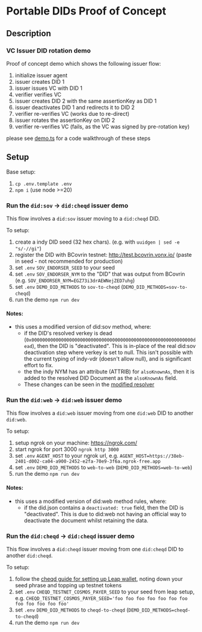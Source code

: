 # Portable DIDs Proof of Concept
## Description
### VC Issuer DID rotation demo
Proof of concept demo which shows the following issuer flow:
1. initialize issuer agent
2. issuer creates DID 1
3. issuer issues VC with DID 1
4. verifier verifies VC
5. issuer creates DID 2 with the same assertionKey as DID 1
6. issuer deactivates DID 1 and redirects it to DID 2
7. verifier re-verifies VC (works due to re-direct)
8. issuer rotates the assertionKey on DID 2
9. verifier re-verifies VC (fails, as the VC was signed by pre-rotation key)

please see [demo.ts](./demo.ts) for a code walkthrough of these steps

## Setup
Base setup:
1. `cp .env.template .env`
2. `npm i` (use node >=20)

### Run the `did:sov` -> `did:cheqd` issuer demo
This flow involves a `did:sov` issuer moving to a `did:cheqd` DID.

To setup:
1. create a indy DID seed (32 hex chars). (e.g. with `uuidgen | sed -e "s/-//gi"`)
2. register the DID with BCovrin testnet: http://test.bcovrin.vonx.io/ (paste in seed - not recommended for production)
3. set `.env` `SOV_ENDORSER_SEED` to your seed
4. set `.env` `SOV_ENDORSER_NYM` to the "DID" that was output from BCovrin (e.g. `SOV_ENDORSER_NYM=EGZ73i3drAEWNejZED7uhg`)
5. set `.env` `DEMO_DID_METHODS` to `sov-to-cheqd` (`DEMO_DID_METHODS=sov-to-cheqd`)
6. run the demo `npm run dev`

#### Notes:
* this uses a modified version of did:sov method, where:
  * if the DID's resolved verkey is dead (`0x000000000000000000000000000000000000000000000000000000000000dead`), then the DID is "deactivated". This is in-place of the real did:sov deactivation step where verkey is set to null. This isn't possible with the current typing of indy-vdr (doesn't allow null), and is significant effort to fix.
  * the the indy NYM has an attribute (ATTRIB) for `alsoKnownAs`, then it is added to the resolved DID Document as the `alsoKnownAs` field.
  * These changes can be seen in the [modified resolver](./DidSovExtendedResolver.ts)

### Run the `did:web` -> `did:web` issuer demo
This flow involves a `did:web` issuer moving from one `did:web` DID to another `did:web`.

To setup:
1. setup ngrok on your machine: https://ngrok.com/
2. start ngrok for port 3000 `ngrok http 3000`
3. set `.env` `AGENT_HOST` to your ngrok url, e.g. `AGENT_HOST=https://38eb-2401-d002-ca04-a900-2452-e2fa-70e9-3f6a.ngrok-free.app`
4. set `.env` `DEMO_DID_METHODS` to `web-to-web` (`DEMO_DID_METHODS=web-to-web`)
5. run the demo `npm run dev`

#### Notes:
* this uses a modified version of did:web method rules, where:
  * if the did.json contains a `deactivated: true` field, then the DID is "deactivated". This is due to did:web not having an official way to deactivate the document whilst retaining the data.

### Run the `did:cheqd` -> `did:cheqd` issuer demo
This flow involves a `did:cheqd` issuer moving from one `did:cheqd` DID to another `did:cheqd`.

To setup:
1. follow the [cheqd guide for setting up Leap wallet](https://docs.cheqd.io/product/network/wallets/setup-leap-wallet/testnet), noting down your seed phrase and topping up testnet tokens
2. set `.env` `CHEQD_TESTNET_COSMOS_PAYER_SEED` to your seed from leap setup, e.g. `CHEQD_TESTNET_COSMOS_PAYER_SEED='foo foo foo foo foo foo foo foo foo foo foo foo'`
3. set `.env` `DEMO_DID_METHODS` to `cheqd-to-cheqd` (`DEMO_DID_METHODS=cheqd-to-cheqd`)
4. run the demo `npm run dev`
